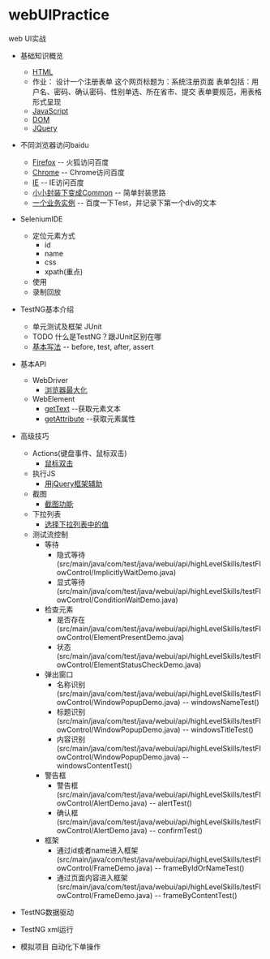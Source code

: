 # webUIPractice
web UI实战

- 基础知识概览
    - [HTML](https://github.com/vagabond1-1983/blog/issues/39)
    - 作业： 设计一个注册表单
          这个网页标题为：系统注册页面
          表单包括：用户名、密码、确认密码、性别单选、所在省市、提交
          表单要规范，用表格形式呈现
    - [JavaScript](https://github.com/vagabond1-1983/blog/issues/40)
    - [DOM](https://github.com/vagabond1-1983/blog/issues/41)
    - [JQuery](https://github.com/vagabond1-1983/blog/issues/42)
- 不同浏览器访问baidu
    - [Firefox](src/main/java/com/test/java/webui/accessBaiduDemo/FirefoxAccessBaidu.java) -- 火狐访问百度
    - [Chrome](src/main/java/com/test/java/webui/accessBaiduDemo/ChromeAccessBaidu.java) -- Chrome访问百度
    - [IE](src/main/java/com/test/java/webui/accessBaiduDemo/IEAccessBaidu.java) -- IE访问百度
    - [小小封装下变成Common](src/main/java/com/test/java/webui/accessBaiduDemo/CommonAccessBaidu.java) -- 简单封装思路
    - [一个业务实例](src/main/java/com/test/java/webui/accessBaiduDemo/SearchTestOnBaidu.java) -- 百度一下Test，并记录下第一个div的文本
- SeleniumIDE
    - 定位元素方式
        - id
        - name
        - css
        - xpath(重点)
    - 使用
    - 录制回放
- TestNG基本介绍
    - 单元测试及框架 JUnit
    - TODO 什么是TestNG？跟JUnit区别在哪
    - [基本写法](src/main/java/com/test/java/testng/BasicDemo.java) -- before, test, after, assert
- 基本API
    - WebDriver
        - [浏览器最大化](src/main/java/com/test/java/webui/api/driver/MaximumBrowser.java)
    - WebElement
        - [getText](src/main/java/com/test/java/webui/api/element/GetTextTest.java) --获取元素文本
        - [getAttribute](src/main/java/com/test/java/webui/api/element/GetAttrubuteTest.java) --获取元素属性

- 高级技巧
    - Actions(键盘事件、鼠标双击)
        - [鼠标双击](src/main/java/com/test/java/webui/api/highLevelSkills/actions/ActionsDemo)
    - 执行JS
        - [用jQuery框架辅助](src/main/java/com/test/java/webui/api/highLevelSkills/jsExecutor/SelectElement.java)
    - 截图
        - [截图功能](src/main/java/com/test/java/webui/api/screenshot/highLevelSkills/TakesScreenshotTest.java)
    - 下拉列表
        - [选择下拉列表中的值](src/main/java/com/test/java/webui/api/highLevelSkills/select/SelectDemo.java)
    - 测试流控制
        - 等待
            - 隐式等待(src/main/java/com/test/java/webui/api/highLevelSkills/testFlowControl/ImplicitlyWaitDemo.java)
            - 显式等待(src/main/java/com/test/java/webui/api/highLevelSkills/testFlowControl/ConditionWaitDemo.java)
        - 检查元素
            - 是否存在(src/main/java/com/test/java/webui/api/highLevelSkills/testFlowControl/ElementPresentDemo.java)
            - 状态(src/main/java/com/test/java/webui/api/highLevelSkills/testFlowControl/ElementStatusCheckDemo.java)
        - 弹出窗口
            - 名称识别(src/main/java/com/test/java/webui/api/highLevelSkills/testFlowControl/WindowPopupDemo.java) -- windowsNameTest()
            - 标题识别(src/main/java/com/test/java/webui/api/highLevelSkills/testFlowControl/WindowPopupDemo.java) -- windowsTitleTest()
            - 内容识别(src/main/java/com/test/java/webui/api/highLevelSkills/testFlowControl/WindowPopupDemo.java) -- windowsContentTest()
        - 警告框
            - 警告框(src/main/java/com/test/java/webui/api/highLevelSkills/testFlowControl/AlertDemo.java) -- alertTest()
            - 确认框(src/main/java/com/test/java/webui/api/highLevelSkills/testFlowControl/AlertDemo.java) -- confirmTest()
        - 框架
            - 通过id或者name进入框架(src/main/java/com/test/java/webui/api/highLevelSkills/testFlowControl/FrameDemo.java) -- frameByIdOrNameTest()
            - 通过页面内容进入框架(src/main/java/com/test/java/webui/api/highLevelSkills/testFlowControl/FrameDemo.java) -- frameByContentTest()
- TestNG数据驱动
- TestNG xml运行
- 模拟项目 自动化下单操作




